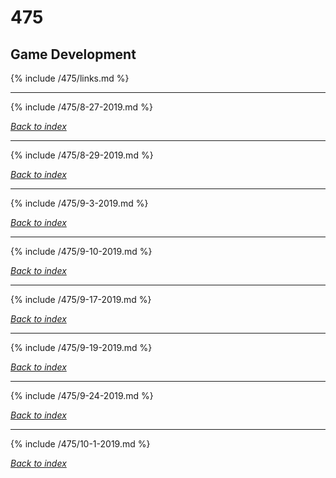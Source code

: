 # 475
## Game Development

{% include /475/links.md %}

***

{% include /475/8-27-2019.md %}

*[Back to index](#475)*

***

{% include /475/8-29-2019.md %}

*[Back to index](#475)*

***

{% include /475/9-3-2019.md %}

*[Back to index](#475)*

***

{% include /475/9-10-2019.md %}

*[Back to index](#475)*
***

{% include /475/9-17-2019.md %}

*[Back to index](#475)*

***

{% include /475/9-19-2019.md %}

*[Back to index](#475)*

***

{% include /475/9-24-2019.md %}

*[Back to index](#475)*

***

{% include /475/10-1-2019.md %}

*[Back to index](#475)*
